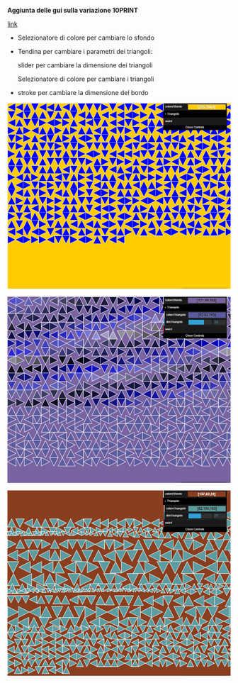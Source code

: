 **Aggiunta delle gui sulla variazione 10PRINT**

[link](https://editor.p5js.org/angelicazanibellato/full/yFIlL7Gl_)


- Selezionatore di colore per cambiare lo sfondo


- Tendina per cambiare i parametri dei triangoli:

   slider per cambiare la dimensione dei triangoli

   Selezionatore di colore per cambiare i triangoli

- stroke per cambiare la dimensione del bordo


![](https://github.com/angelicazanibellato/archive/blob/master/angelicazanibellato/variazioni10PRINT/triangoli_con_gui/img/Cattura1.PNG)

![](https://github.com/angelicazanibellato/archive/blob/master/angelicazanibellato/variazioni10PRINT/triangoli_con_gui/img/Cattura2.PNG)

![](https://github.com/angelicazanibellato/archive/blob/master/angelicazanibellato/variazioni10PRINT/triangoli_con_gui/img/Cattura3.PNG)
